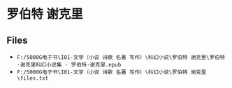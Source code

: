 # 罗伯特 谢克里

## Files

- `F:/5000G电子书\I01-文学（小说 诗歌 名著 写作）\科幻小说\罗伯特 谢克里\罗伯特·谢克里科幻小说集 - 罗伯特·谢克里.epub`
- `F:/5000G电子书\I01-文学（小说 诗歌 名著 写作）\科幻小说\罗伯特 谢克里\files.txt`
